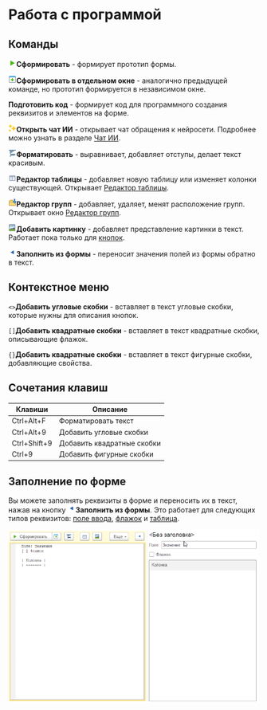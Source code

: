 # Работа с программой

## Команды

![Сформировать](./_images/execute-icon.png)**Сформировать** - формирует прототип формы.

![Сформировать в отдельном окне](./_images/execute-window-icon.png)**Сформировать в отдельном окне** - аналогично предыдущей команде, но прототип формируется в независимом окне.

**Подготовить код** - формирует код для программного создания реквизитов и элементов на форме.

![Чат ИИ](./_images/chat-ai-icon.png)**Открыть чат ИИ** - открывает чат обращения к нейросети. Подробнее можно узнать в разделе [Чат ИИ](ЧатИИ.md).

![Форматировать](./_images/format-icon.png)**Форматировать** - выравнивает, добавляет отступы, делает текст красивым.

![Редактор таблицы](./_images/table-editor-icon.png)**Редактор таблицы** - добавляет новую таблицу или изменяет колонки существующей. Открывает [Редактор таблицы](РедакторТаблицы.md).

![Редактор групп](./_images/group-editor-icon.png)**Редактор групп** - добавляет, удаляет, менят расположение групп. Открывает окно [Редактор групп](РедакторГрупп.md).

![Добавить картинку](./_images/add-image-icon.png)**Добавить картинку** - добавляет представление картинки в текст. Работает пока только для [кнопок](Кнопки.md).

![Заполнить из формы](./_images/form-to-text-icon.png)**Заполнить из формы** - переносит значения полей из формы обратно в текст.

## Контекстное меню

`<>`**Добавить угловые скобки**  - вставляет в текст угловые скобки, которые нужны для описания кнопок.

`[]`**Добавить квадратные скобки**  - вставляет в текст квадратные скобки, описывающие флажок.

`{}`**Добавить квадратные скобки**  - вставляет в текст фигурные скобки, добавляющие свойства.

## Сочетания клавиш

| Клавиши      | Описание                   |
| ------------ | -------------------------- |
| Ctrl+Alt+F   | Форматировать текст        |
| Ctrl+Alt+9   | Добавить угловые скобки    |
| Ctrl+Shift+9 | Добавить квадратные скобки |
| Ctrl+9       | Добавить фигурные скобки   |
## Заполнение по форме

Вы можете заполнять реквизиты в форме и переносить их в текст, нажав на кнопку ![Заполнить из формы](./_images/form-to-text-icon.png)**Заполнить из формы**. Это работает для следующих типов реквизитов: [поле ввода](ПоляВвода.md), [флажок](Флажки.md) и [таблица](Таблицы.md).

<kbd> ![Заполнение текста по форме](./_images/form-to-text.gif) </kbd> 
